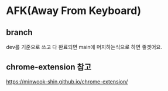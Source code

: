 # AFK(Away From Keyboard)

## branch 

dev를 기준으로 쓰고 다 완료되면 main에 머지하는식으로 하면 좋겟어요.



## chrome-extension 참고

<https://minwook-shin.github.io/chrome-extension/>
